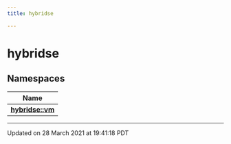 ```yaml
---
title: hybridse

---
```


# hybridse

## Namespaces

| Name           |
| -------------- |
| **[hybridse::vm](/hybridse/usage/api/markdown/Namespaces/namespacehybridse_1_1vm.md)**  |






-------------------------------

Updated on 28 March 2021 at 19:41:18 PDT